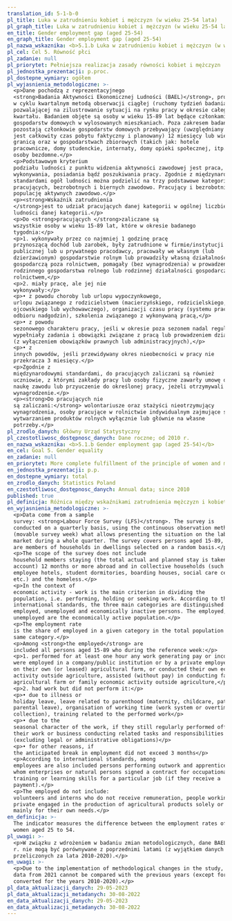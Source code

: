 ```yaml
---
translation_id: 5-1-b-0
pl_title: Luka w zatrudnieniu kobiet i mężczyzn (w wieku 25-54 lata)
pl_graph_title: Luka w zatrudnieniu kobiet i mężczyzn (w wieku 25-54 lata)
en_title: Gender employment gap (aged 25-54)
en_graph_title: Gender employment gap (aged 25-54)
pl_nazwa_wskaznika: <b>5.1.b Luka w zatrudnieniu kobiet i mężczyzn (w wieku 25-54 lata)</b>
pl_cel: Cel 5. Równość płci
pl_zadanie: null
pl_priorytet: Pełniejsza realizacja zasady równości kobiet i mężczyzn
pl_jednostka_prezentacji: p.proc.
pl_dostepne_wymiary: ogółem
pl_wyjasnienia_metodologiczne: >-
  <p>Dane pochodzą z reprezentacyjnego
  <strong>Badania Aktywności Ekonomicznej Ludności (BAEL)</strong>, prowadzonego
  w cyklu kwartalnym metodą obserwacji ciągłej (ruchomy tydzień badania),
  pozwalającej na zilustrowanie sytuacji na rynku pracy w okresie całego
  kwartału. Badaniem objęte są osoby w wieku 15-89 lat będące członkami
  gospodarstw domowych w wylosowanych mieszkaniach. Poza zakresem badania
  pozostają członkowie gospodarstw domowych przebywający (uwzględniany
  jest całkowity czas pobytu faktyczny i planowany) 12 miesięcy lub więcej za
  granicą oraz w gospodarstwach zbiorowych (takich jak: hotele
  pracownicze, domy studenckie, internaty, domy opieki społecznej, itp.) oraz
  osoby bezdomne.</p>
  <p>Podstawowym kryterium
  podziału ludności z punktu widzenia aktywności zawodowej jest praca, tzn. fakt
  wykonywania, posiadania bądź poszukiwania pracy. Zgodnie z międzynarodowymi
  standardami ogół ludności można podzielić na trzy podstawowe kategorie:
  pracujących, bezrobotnych i biernych zawodowo. Pracujący i bezrobotni stanowią
  populację aktywnych zawodowo.</p>
  <p><strong>Wskaźnik zatrudnienia
  </strong>jest to udział pracujących danej kategorii w ogólnej liczbie
  ludności danej kategorii.</p>
  <p>Do <strong>pracujących </strong>zaliczane są
  wszystkie osoby w wieku 15-89 lat, które w okresie badanego
  tygodnia:</p>
  <p>1. wykonywały przez co najmniej 1 godzinę pracę
  przynoszącą dochód lub zarobek, były zatrudnione w firmie/instytucji
  publicznej lub u prywatnego pracodawcy, pracowały we własnym (lub
  dzierżawionym) gospodarstwie rolnym lub prowadziły własną działalność
  gospodarczą poza rolnictwem, pomagały (bez wynagrodzenia) w prowadzeniu
  rodzinnego gospodarstwa rolnego lub rodzinnej działalności gospodarczej poza
  rolnictwem,</p>
  <p>2. miały pracę, ale jej nie
  wykonywały:</p>
  <p>• z powodu choroby lub urlopu wypoczynkowego,
  urlopu związanego z rodzicielstwem (macierzyńskiego, rodzicielskiego,
  ojcowskiego lub wychowawczego), organizacji czasu pracy (systemu pracy lub
  odbioru nadgodzin), szkolenia związanego z wykonywaną pracą,</p>
  <p>• z powodu
  sezonowego charakteru pracy, jeśli w okresie poza sezonem nadal regularnie
  wypełniały zadania i obowiązki związane z pracą lub prowadzeniem działalności
  (z wyłączeniem obowiązków prawnych lub administracyjnych),</p>
  <p>• z
  innych powodów, jeśli przewidywany okres nieobecności w pracy nie
  przekracza 3 miesięcy.</p>
  <p>Zgodnie z
  międzynarodowymi standardami, do pracujących zaliczani są również
  uczniowie, z którymi zakłady pracy lub osoby fizyczne zawarły umowę o
  naukę zawodu lub przyuczenie do określonej pracy, jeżeli otrzymywali
  wynagrodzenie.</p>
  <p><strong>Do pracujących nie
  są zaliczani:</strong> wolontariusze oraz stażyści nieotrzymujący
  wynagrodzenia, osoby pracujące w rolnictwie indywidualnym zajmujące się
  wytwarzaniem produktów rolnych wyłącznie lub głównie na własne
  potrzeby.</p>
pl_zrodlo_danych: Główny Urząd Statystyczny
pl_czestotliwosc_dostępnosc_danych: Dane roczne; od 2010 r.
en_nazwa_wskaznika: <b>5.1.b Gender employment gap (aged 25-54)</b>
en_cel: Goal 5. Gender equality
en_zadanie: null
en_priorytet: More complete fulfillment of the principle of women and men's equality
en_jednostka_prezentacji: p.p.
en_dostepne_wymiary: total
en_zrodlo_danych: Statistics Poland
en_czestotliwosc_dostępnosc_danych: Annual data; since 2010
published: true
pl_definicja: Różnica między wskaźnikami zatrudnienia mężczyzn i kobiet w wieku 25-54 lata.
en_wyjasnienia_metodologiczne: >-
  <p>Data come from a sample
  survey: <strong>Labour Force Survey (LFS)</strong>. The survey is
  conducted on a quarterly basis, using the continuous observation method
  (movable survey week) what allows presenting the situation on the labour
  market during a whole quarter. The survey covers persons aged 15-89, who
  are members of households in dwellings selected on a random basis.</p>
  <p>The scope of the survey does not include
  household members staying (the total actual and planned stay is taken into
  account) 12 months or more abroad and in collective households (such as:
  employee hotels, student dormitories, boarding houses, social care centres
  etc.) and the homeless.</p>
  <p>In the context of
  economic activity - work is the main criterion in dividing the
  population, i.e. performing, holding or seeking work. According to the
  international standards, the three main categories are distinguished:
  employed, unemployed and economically inactive persons. The employed,
  unemployed are the economically active population.</p>
  <p>The employment rate
  is the share of employed in a given category in the total population of the
  same category.</p>
  <p>Among <strong>the employed</strong> are
  included all persons aged 15-89 who during the reference week:</p>
  <p>1. performed for at least one hour any work generating pay or income, i.e.
  were employed in a company/public institution or by a private employer, worked
  on their own (or leased) agricultural farm, or conducted their own economic
  activity outside agriculture, assisted (without pay) in conducting family
  agricultural farm or family economic activity outside agriculture,</p>
  <p>2. had work but did not perform it:</p>
  <p>• due to illness or
  holiday leave, leave related to parenthood (maternity, childcare, paternity or
  parental leave), organisation of working time (work system or overtime
  collection), training related to the performed work</p>
  <p>• due to the
  seasonal character of the work, if they still regularly performed off-season
  their work or business conducting related tasks and responsibilities
  (excluding legal or administrative obligations)</p>
  <p>• for other reasons, if
  the anticipated break in employment did not exceed 3 months</p>
  <p>According to international standards, among
  employees are also included persons performing outwork and apprentices with
  whom enterprises or natural persons signed a contract for occupational
  training or learning skills for a particular job (if they receive a
  payment).</p>
  <p>The employed do not include:
  volunteers and interns who do not receive remuneration, people working in
  private engaged in the production of agricultural products solely or
  mainly for their own needs.</p>
en_definicja: >-
  The indicator measures the difference between the employment rates of men and
  women aged 25 to 54.
pl_uwagi: >-
  <p>W związku z wdrożeniem w badaniu zmian metodologicznych, dane BAEL od 2021
  r. nie mogą być porównywane z poprzednimi latami (z wyjątkiem danych
  przeliczonych za lata 2010-2020).</p>
en_uwagi: >-
  <p>Due to the implementation of methodological changes in the study, the LFS
  data from 2021 cannot be compared with the previous years (except for the data
  converted for the years 2010-2020).</p>
pl_data_aktualizacji_danych: 29-05-2023
pl_data_aktualizacji_metadanych: 30-08-2022
en_data_aktualizacji_danych: 29-05-2023
en_data_aktualizacji_metadanych: 30-08-2022
---
```

